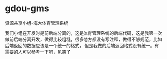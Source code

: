 # gdou-gms
资源共享小组-海大体育管理系统

我们小组在开发时是前后端分离的，这是体育管理系统的后端代码，这是我第一次做前后端分离开发，做得比较粗糙，很多地方都没有写注释，做得不够规范，比如后端返回的数据应该是一个统一的格式，
但是我做的后端返回格式没有统一。有需要的人可以参考一下吧，见笑了
